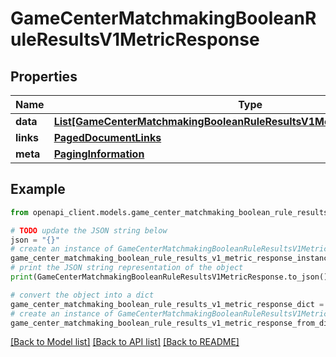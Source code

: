 # GameCenterMatchmakingBooleanRuleResultsV1MetricResponse


## Properties

Name | Type | Description | Notes
------------ | ------------- | ------------- | -------------
**data** | [**List[GameCenterMatchmakingBooleanRuleResultsV1MetricResponseDataInner]**](GameCenterMatchmakingBooleanRuleResultsV1MetricResponseDataInner.md) |  | 
**links** | [**PagedDocumentLinks**](PagedDocumentLinks.md) |  | 
**meta** | [**PagingInformation**](PagingInformation.md) |  | [optional] 

## Example

```python
from openapi_client.models.game_center_matchmaking_boolean_rule_results_v1_metric_response import GameCenterMatchmakingBooleanRuleResultsV1MetricResponse

# TODO update the JSON string below
json = "{}"
# create an instance of GameCenterMatchmakingBooleanRuleResultsV1MetricResponse from a JSON string
game_center_matchmaking_boolean_rule_results_v1_metric_response_instance = GameCenterMatchmakingBooleanRuleResultsV1MetricResponse.from_json(json)
# print the JSON string representation of the object
print(GameCenterMatchmakingBooleanRuleResultsV1MetricResponse.to_json())

# convert the object into a dict
game_center_matchmaking_boolean_rule_results_v1_metric_response_dict = game_center_matchmaking_boolean_rule_results_v1_metric_response_instance.to_dict()
# create an instance of GameCenterMatchmakingBooleanRuleResultsV1MetricResponse from a dict
game_center_matchmaking_boolean_rule_results_v1_metric_response_from_dict = GameCenterMatchmakingBooleanRuleResultsV1MetricResponse.from_dict(game_center_matchmaking_boolean_rule_results_v1_metric_response_dict)
```
[[Back to Model list]](../README.md#documentation-for-models) [[Back to API list]](../README.md#documentation-for-api-endpoints) [[Back to README]](../README.md)


